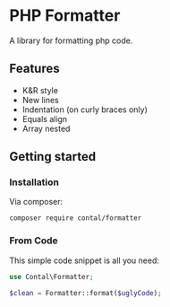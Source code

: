 # PHP Formatter

A library for formatting php code.


## Features

- K&R style
- New lines
- Indentation (on curly braces only)
- Equals align
- Array nested

## Getting started

### Installation

Via composer:

```
composer require contal/formatter
```

### From Code

This simple code snippet is all you need:

```php
use Contal\Formatter;

$clean = Formatter::format($uglyCode);
```
